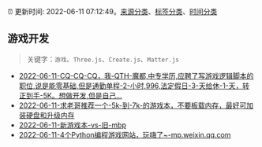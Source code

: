 :alarm_clock: 更新时间: 2022-06-11 07:12:49。[来源分类](../README.md)、[标签分类](../TAGS.md)、[时间分类](../TIMELINE.md)

## 游戏开发


> 关键字：`游戏`、`Three.js`、`Create.js`、`Matter.js`



- [2022-06-11-CQ-CQ-CQ，我-QTH-魔都,中专学历,应聘了写游戏逻辑脚本的职位,说是能零基础,但是通勤单程-2-小时,996,法定假日-3-天给休-1-天，转正到手-5K。想做开发,但是自己...](https://www.v2ex.com/t/858906) 
- [2022-06-11-求老哥推荐一个-5k-到-7k-的游戏本，不要板载内存，最好可加装硬盘和升级内存](https://www.v2ex.com/t/858878) 
- [2022-06-11-新游戏本-vs-旧-mbp](https://www.v2ex.com/t/858873) 
- [2022-06-11-4个Python编程游戏网站，玩嗨了~-mp.weixin.qq.com](https://blogread.cn/news/go.php?idItem=15120&url=http%3A%2F%2Fmp.weixin.qq.com%2Fs%3F__biz%3DMzUyMzM2ODUwMA%3D%3D%26amp%3Bmid%3D2247494149%26amp%3Bidx%3D1%26amp%3Bsn%3D7525aafe254b1a8017fee638cc5f3340%26amp%3Bchksm%3Dfa3f0b5ecd4882481060c4ccceff14d66ac9348089028ca145d07a17dbd153e46155fb2e0138%26amp%3Bscene%3D27%23wechat_redirect%26comefrom%3Dhttps%253A%252F%252Fblogread.cn%252Fnews%252F) 